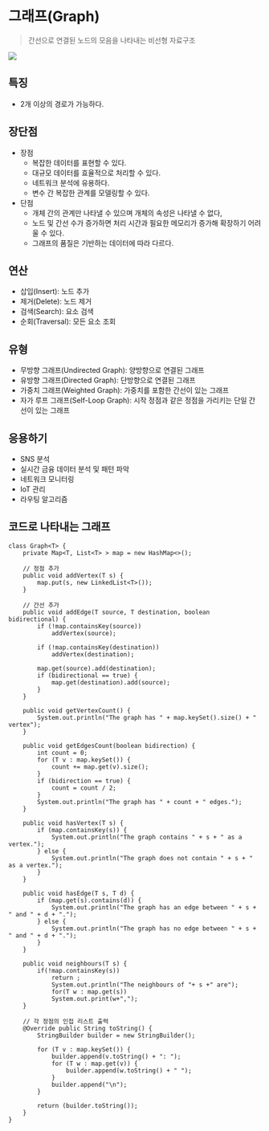 # 그래프(Graph)
> 간선으로 연결된 노드의 모음을 나타내는 비선형 자료구조

<img src="https://github.com/justlikeryu/TIL/assets/111476710/801f65c8-3f89-4f4c-b001-4efe59df7272">

## 특징
- 2개 이상의 경로가 가능하다.

## 장단점
- 장점
  - 복잡한 데이터를 표현할 수 있다.
  - 대규모 데이터를 효율적으로 처리할 수 있다.
  - 네트워크 분석에 유용하다.
  - 변수 간 복잡한 관계를 모델링할 수 있다.
- 단점
  - 개체 간의 관계만 나타낼 수 있으며 개체의 속성은 나타낼 수 없다,
  - 노드 및 간선 수가 증가하면 처리 시간과 필요한 메모리가 증가해 확장하기 어려울 수 있다.
  - 그래프의 품질은 기반하는 데이터에 따라 다르다.

## 연산
- 삽입(Insert): 노드 추가
- 제거(Delete): 노드 제거
- 검색(Search): 요소 검색
- 순회(Traversal): 모든 요소 조회

## 유형
- 무방향 그래프(Undirected Graph): 양방향으로 연결된 그래프
- 유방향 그래프(Directed Graph): 단방향으로 연결된 그래프
- 가중치 그래프(Weighted Graph): 가중치를 포함한 간선이 있는 그래프
- 자가 루프 그래프(Self-Loop Graph): 시작 정점과 같은 정점을 가리키는 단일 간선이 있는 그래프

## 응용하기
- SNS 분석
- 실시간 금융 데이터 분석 및 패턴 파악
- 네트워크 모니터링
- IoT 관리
- 라우팅 알고리즘

## 코드로 나타내는 그래프
```
class Graph<T> {
    private Map<T, List<T> > map = new HashMap<>();

    // 정점 추가
    public void addVertex(T s) {
        map.put(s, new LinkedList<T>());
    }

    // 간선 추가
    public void addEdge(T source, T destination, boolean bidirectional) {
        if (!map.containsKey(source))
            addVertex(source);

        if (!map.containsKey(destination))
            addVertex(destination);

        map.get(source).add(destination);
        if (bidirectional == true) {
            map.get(destination).add(source);
        }
    }

    public void getVertexCount() {
        System.out.println("The graph has " + map.keySet().size() + " vertex");
    }

    public void getEdgesCount(boolean bidirection) {
        int count = 0;
        for (T v : map.keySet()) {
            count += map.get(v).size();
        }
        if (bidirection == true) {
            count = count / 2;
        }
        System.out.println("The graph has " + count + " edges.");
    }

    public void hasVertex(T s) {
        if (map.containsKey(s)) {
            System.out.println("The graph contains " + s + " as a vertex.");
        } else {
            System.out.println("The graph does not contain " + s + " as a vertex.");
        }
    }

    public void hasEdge(T s, T d) {
        if (map.get(s).contains(d)) {
            System.out.println("The graph has an edge between " + s + " and " + d + ".");
        } else {
            System.out.println("The graph has no edge between " + s + " and " + d + ".");
        }
    }
  
    public void neighbours(T s) {
        if(!map.containsKey(s)) 
            return ;
            System.out.println("The neighbours of "+ s +" are");
            for(T w : map.get(s))
            System.out.print(w+",");
    }

    // 각 정점의 인접 리스트 출력
    @Override public String toString() {
        StringBuilder builder = new StringBuilder();

        for (T v : map.keySet()) {
            builder.append(v.toString() + ": ");
            for (T w : map.get(v)) {
                builder.append(w.toString() + " ");
            }
            builder.append("\n");
        }

        return (builder.toString());
    }
}
```
